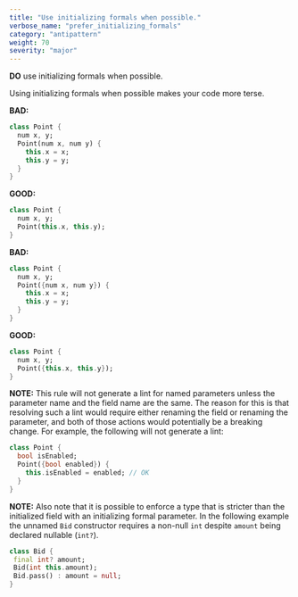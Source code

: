 ```yaml
---
title: "Use initializing formals when possible."
verbose_name: "prefer_initializing_formals"
category: "antipattern"
weight: 70
severity: "major"
---
```

**DO** use initializing formals when possible.

Using initializing formals when possible makes your code more terse.

**BAD:**
```dart
class Point {
  num x, y;
  Point(num x, num y) {
    this.x = x;
    this.y = y;
  }
}
```

**GOOD:**
```dart
class Point {
  num x, y;
  Point(this.x, this.y);
}
```

**BAD:**
```dart
class Point {
  num x, y;
  Point({num x, num y}) {
    this.x = x;
    this.y = y;
  }
}
```

**GOOD:**
```dart
class Point {
  num x, y;
  Point({this.x, this.y});
}
```

**NOTE:**
This rule will not generate a lint for named parameters unless the parameter
name and the field name are the same. The reason for this is that resolving
such a lint would require either renaming the field or renaming the parameter,
and both of those actions would potentially be a breaking change. For example,
the following will not generate a lint:

```dart
class Point {
  bool isEnabled;
  Point({bool enabled}) {
    this.isEnabled = enabled; // OK
  }
}
```

**NOTE:**
Also note that it is possible to enforce a type that is stricter than the
initialized field with an initializing formal parameter.  In the following
example the unnamed `Bid` constructor requires a non-null `int` despite
`amount` being declared nullable (`int?`).

```dart
class Bid {
 final int? amount;
 Bid(int this.amount);
 Bid.pass() : amount = null;
}
```

